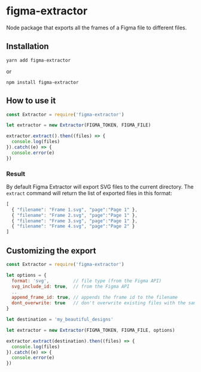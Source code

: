# figma-extractor

Node package that exports  all the frames of a Figma file to different files.


## Installation

  `yarn add figma-extractor`

  or

  `npm install figma-extractor`

## How to use it

```js
const Extractor = require('figma-extractor')

let extractor = new Extractor(FIGMA_TOKEN, FIGMA_FILE)

extractor.extract().then((files) => {
  console.log(files) 
}).catch((e) => {
  console.error(e)
})
```

### Result

By default Figma Extractor will export SVG files to the current directory. The `extract` command will return the list of exported files in this format:

```js
[
  { "filename": "Frame 1.svg", "page":"Page 1" },
  { "filename": "Frame 2.svg", "page":"Page 1" }, 
  { "filename": "Frame 3.svg", "page":"Page 1" }, 
  { "filename": "Frame 4.svg", "page":"Page 2" }
]
```

## Customizing the export

```js
const Extractor = require('figma-extractor')

let options = { 
  format: 'svg',         // file type (from the Figma API)
  svg_include_id: true,  // from the Figma API
  ..
  append_frame_id: true, // appends the frame id to the filename
  dont_overwrite: true   // don't overwrite existing files with the same name
}

let destination = 'my_beautiful_designs'

let extractor = new Extractor(FIGMA_TOKEN, FIGMA_FILE, options)

extractor.extract(destination).then((files) => {
  console.log(files) 
}).catch((e) => {
  console.error(e)
})
```
